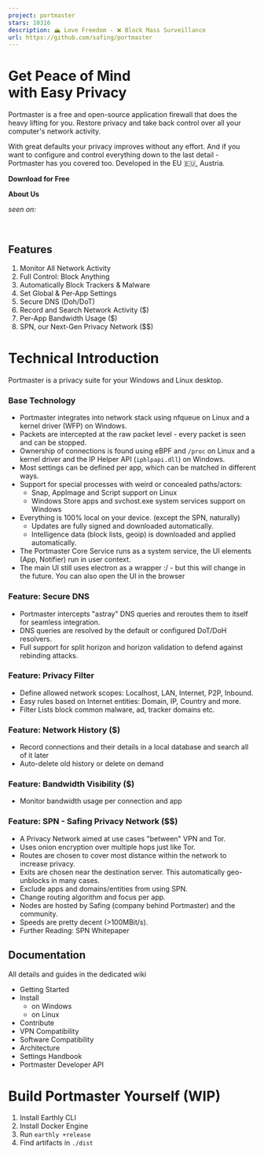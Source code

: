 ```yaml
---
project: portmaster
stars: 10316
description: 🏔 Love Freedom - ❌ Block Mass Surveillance
url: https://github.com/safing/portmaster
---
```


Get Peace of Mind  
with Easy Privacy
=====================================

Portmaster is a free and open-source application firewall that does the heavy lifting for you. Restore privacy and take back control over all your computer's network activity.

With great defaults your privacy improves without any effort. And if you want to configure and control everything down to the last detail - Portmaster has you covered too. Developed in the EU 🇪🇺, Austria.

**Download for Free**

**About Us**

_seen on:_

           

Features
--------

1.  Monitor All Network Activity
2.  Full Control: Block Anything
3.  Automatically Block Trackers & Malware
4.  Set Global & Per‑App Settings
5.  Secure DNS (Doh/DoT)
6.  Record and Search Network Activity ($)
7.  Per-App Bandwidth Usage ($)
8.  SPN, our Next-Gen Privacy Network ($$)

Technical Introduction
======================

Portmaster is a privacy suite for your Windows and Linux desktop.

### Base Technology

-   Portmaster integrates into network stack using nfqueue on Linux and a kernel driver (WFP) on Windows.
-   Packets are intercepted at the raw packet level - every packet is seen and can be stopped.
-   Ownership of connections is found using eBPF and `/proc` on Linux and a kernel driver and the IP Helper API (`iphlpapi.dll`) on Windows.
-   Most settings can be defined per app, which can be matched in different ways.
-   Support for special processes with weird or concealed paths/actors:
    -   Snap, AppImage and Script support on Linux
    -   Windows Store apps and svchost.exe system services support on Windows
-   Everything is 100% local on your device. (except the SPN, naturally)
    -   Updates are fully signed and downloaded automatically.
    -   Intelligence data (block lists, geoip) is downloaded and applied automatically.
-   The Portmaster Core Service runs as a system service, the UI elements (App, Notifier) run in user context.
-   The main UI still uses electron as a wrapper :/ - but this will change in the future. You can also open the UI in the browser

### Feature: Secure DNS

-   Portmaster intercepts "astray" DNS queries and reroutes them to itself for seamless integration.
-   DNS queries are resolved by the default or configured DoT/DoH resolvers.
-   Full support for split horizon and horizon validation to defend against rebinding attacks.

### Feature: Privacy Filter

-   Define allowed network scopes: Localhost, LAN, Internet, P2P, Inbound.
-   Easy rules based on Internet entities: Domain, IP, Country and more.
-   Filter Lists block common malware, ad, tracker domains etc.

### Feature: Network History ($)

-   Record connections and their details in a local database and search all of it later
-   Auto-delete old history or delete on demand

### Feature: Bandwidth Visibility ($)

-   Monitor bandwidth usage per connection and app

### Feature: SPN - Safing Privacy Network ($$)

-   A Privacy Network aimed at use cases "between" VPN and Tor.
-   Uses onion encryption over multiple hops just like Tor.
-   Routes are chosen to cover most distance within the network to increase privacy.
-   Exits are chosen near the destination server. This automatically geo-unblocks in many cases.
-   Exclude apps and domains/entities from using SPN.
-   Change routing algorithm and focus per app.
-   Nodes are hosted by Safing (company behind Portmaster) and the community.
-   Speeds are pretty decent (>100MBit/s).
-   Further Reading: SPN Whitepaper

Documentation
-------------

All details and guides in the dedicated wiki

-   Getting Started
-   Install
    -   on Windows
    -   on Linux
-   Contribute
-   VPN Compatibility
-   Software Compatibility
-   Architecture
-   Settings Handbook
-   Portmaster Developer API

Build Portmaster Yourself (WIP)
===============================

1.  Install Earthly CLI
2.  Install Docker Engine
3.  Run `earthly +release`
4.  Find artifacts in `./dist`
